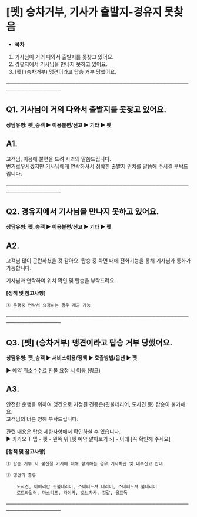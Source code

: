 # [펫] 승차거부, 기사가 출발지-경유지 못찾음

* **목차**

1. 기사님이 거의 다와서 출발지를 못찾고 있어요.
2. 경유지에서 기사님을 만나지 못하고 있어요.
3. [펫] (승차거부) 맹견이라고 탑승 거부 당했어요.

─────────────────────────────────────────────────────────────────

**Q1. 기사님이 거의 다와서 출발지를 못찾고 있어요.**
---------------------------------

**상담유형: 펫\_승객 ▶ 이용불편/신고 ▶ 기타 ▶ 펫**

**A1.**
-------

고객님, 이용에 불편을 드려 사과의 말씀드립니다.  
번거로우시겠지만 기사님에게 연락하셔서 정확한 출발지 위치를 말씀해 주시길 부탁드립니다.

─────────────────────────────────────────────────────────────────

**Q2. 경유지에서 기사님을 만나지 못하고 있어요.**
-------------------------------

**상담유형: 펫\_승객 ▶ 이용불편/신고 ▶ 기타 ▶ 펫**

**A2.**
-------

고객님 많이 곤란하셨을 것 같아요. 탑승 중 화면 내에 전화기능을 통해 기사님과 통화가 가능합니다.

기사님과 연락하여 위치 확인 및 탑승을 부탁드려요.

**[정책 및 참고사항]**

```
① 운행중 연락처 요청하는 경우 제공 가능
```

─────────────────────────────────────────────────────────────────

**Q3. [펫] (승차거부) 맹견이라고 탑승 거부 당했어요.**
------------------------------------

**상담유형: 펫\_승객 ▶ 서비스이용/정책 ▶ 호출방법/옵션 ▶ 펫**

[▶ 예약 취소수수료 환불 요청 시 이동 (링크)](https://kakaomobilitysupport.zendesk.com/hc/ko/articles/39064905420825--%ED%8E%AB-%EC%8A%B9%EC%B0%A8%EA%B1%B0%EB%B6%80-%EC%98%88%EC%95%BD-%EC%B7%A8%EC%86%8C%EC%88%98%EC%88%98%EB%A3%8C-%ED%99%98%EB%B6%88-%EB%AC%B8%EC%9D%98)

**A3.**
-------

안전한 운행을 위하여 맹견으로 지정된 견종은(핏불테리어, 도사견 등) 탑승이 불가해요.  
고객님의 너른 양해 부탁드립니다.

관련 내용은 탑승 제한사항에서 확인하실 수 있습니다.  
▶ 카카오 T 앱 - 펫 - 왼쪽 위 [펫 예약 알아보기 >] - 아래 [꼭 확인해 주세요]

**[정책 및 참고사항]**

```
① 탑승 거부 시 불친절 기사에 대해 항의하는 경우 기사차단 및 내부신고 안내  
  
② 맹견의 종류  
  
    도사견, 아메리칸 핏불테리어, 스태퍼드셔 테리어, 스태퍼드셔 불테리어  
    로트와일러, 마스티프, 라이카, 오브차카, 캉갈, 울프독 
```

─────────────────────────────────────────────────────────────────